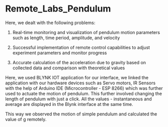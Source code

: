# Remote_Labs_Pendulum
Here, we dealt with the following problems:
1) Real-time monitoring and visualization of pendulum
motion parameters such as length, time period,
amplitude, and velocity

2) Successful implementation of remote control capabilities
to adjust experiment parameters and monitor progress

3) Accurate calculation of the acceleration due to gravity
based on collected data and comparison with theoretical
values

Here, we used BLYNK IOT application for our interface, we linked the application with our hardware devices such as Servo motors, IR Sensors with the help of Arduino IDE (Microcontroller - ESP 8266) which was further used to actuate the motion of pendulum. This further involved changing the length of pendulum with just a click. All the values - instantaneous and average are displayed in the Blynk interface at the same time.

This way we observed the motion of simple pendulum and calculated the value of g remotely.
